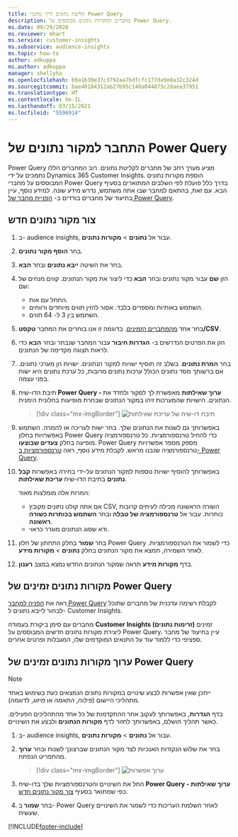 ```yaml
---
title: קליטת נתונים דרך מחבר Power Query
description: מחברים למקורות נתונים מבוססים על Power Query.
ms.date: 09/29/2020
ms.reviewer: mhart
ms.service: customer-insights
ms.subservice: audience-insights
ms.topic: how-to
author: adkuppa
ms.author: adkuppa
manager: shellyha
ms.openlocfilehash: b9a1b30e37c3792aa7bdfcfc177da9e8a32c324d
ms.sourcegitcommit: bae40184312ab27b95c140a044875c2daea37951
ms.translationtype: HT
ms.contentlocale: he-IL
ms.lasthandoff: 03/15/2021
ms.locfileid: "5596914"
---
```

# <a name="connect-to-a-power-query-data-source"></a>התחבר למקור נתונים של Power Query

Power Query מציע מערך רחב של מחברים לקליטת נתונים. רוב המחברים הללו נתמכים על ידי Dynamics 365 Customer Insights. הוספת מקורות נתונים המבוססים על מחברי Power Query בדרך כלל פועלת לפי השלבים המתוארים בסעיף הבא. עם זאת, בהתאם למחבר שבו אתה משתמש, נדרש מידע שונה. למידע נוסף, עיין בתיעוד של מחברים בודדים ב- [הפניית מחבר של Power Query](/power-query/connectors/).

## <a name="create-a-new-data-source"></a>צור מקור נתונים חדש

1. ב- audience insights, עבור אל **נתונים** > **מקורות נתונים**.

1. בחר **הוסף מקור נתונים**.

1. בחר את השיטה **ייבא נתונים** ובחר **הבא**.

1. הזן **שם** עבור מקור נתונים ובחר **הבא** כדי ליצור את מקור הנתונים. קווים מנחים של שם: 
   - התחל עם אות.
   - השתמש באותיות ומספרים בלבד. אסור להזין תווים מיוחדים ורווחים.
   - השתמש בין 3 ל- 64 תווים.

1. בחר אחד [מהמחברים הזמינים](#available-power-query-data-sources). בדוגמה זו אנו בוחרים את המחבר **טקסט/CSV**.

1. הזן את הפרטים הנדרשים ב- **הגדרות חיבור** עבור המחבר שנבחר ובחר **הבא** כדי לראות תצוגה מקדימה של הנתונים.

1. בחר **המרת נתונים**. בשלב זה תוסיף ישויות למקור הנתונים. ישויות הן מערכי נתונים. אם ברשותך מסד נתונים הכולל ערכות נתונים מרובות, כל ערכת נתונים היא ישות בפני עצמה.

1. תיבת הדו-שיח **Power Query - ערוך שאילתות** מאפשרת לך לסקור ולחדד את הנתונים. הישויות שהמערכות זיהו במקור הנתונים שבחרת מופיעות בחלונית הימנית.

   > [!div class="mx-imgBorder"]
   > ![תיבת דו-שיח של עריכת שאילתות](media/data-manager-configure-edit-queries.png "תיבת דו-שיח של עריכת שאילתות")

1. באפשרותך גם לשנות את הנתונים שלך. בחר ישות לעריכה או להמרה. השתמש באפשרויות בחלון Power Query כדי להחיל טרנספורמציות. כל טרנספורמציה מופיעה בחלק **צעדים שבוצעו**. Power Query מספק מספר אפשרויות טרנספורמציה שנבנו מראש. לקבלת מידע נוסף, ראה [טרנספורמציות ב- Power Query](/power-query/power-query-what-is-power-query#transformations).

1. באפשרותך להוסיף ישויות נוספות למקור הנתונים על-ידי בחירה באפשרות **קבל נתונים** בתיבת הדו-שיח **עריכת שאילתות**.

   המרות אלה מומלצות מאוד:

   - אם אתה קולט נתונים מקובץ CSV, השורה הראשונה מכילה לעיתים קרובות כותרות. עבור אל **טרנספורמציה של טבלה** ובחר **השתמש בכותרות כשורה ראשונה**.
   - ודא שסוג הנתונים מוגדר כראוי.

1. בחר **שמור** בחלק התחתון של חלון Power Query כדי לשמור את הטרנספורמציות. לאחר השמירה, תמצא את מקור הנתונים בחלק **נתונים** > **מקורות מידע**.

1. בדף **מקורות מידע** תראה שמקור הנתונים החדש נמצא במצב **רענון**.

## <a name="available-power-query-data-sources"></a>מקורות נתונים זמינים של Power Query

ראה את [הפניה למחבר Power Query](/power-query/connectors/) לקבלת רשימה עדכנית של מחברים שתוכל לבחור לייבא נתונים ל- Customer Insights. 

מחברים עם סימן ביקורת בעמודה **Customer Insights (זרימות נתונים)** זמינים ליצירת מקורות נתונים חדשים המבוססים על Power Query. עיין בתיעוד של מחבר ספציפי כדי ללמוד עוד על התנאים המוקדמים שלו, המגבלות ופרטים אחרים.

## <a name="edit-power-query-data-sources"></a>ערוך מקורות נתונים זמינים של Power Query

> [!NOTE]
> ייתכן שאין אפשרות לבצע שינויים במקורות נתונים הנמצאים כעת בשימוש באחד מתהליכי היישום (*פילוח*, *התאמה* או *מיזוג*, לדוגמה). 
>
> בדף **הגדרות**, באפשרותך לעקוב אחר ההתקדמות של כל אחד מהתהליכים הפעילים. כאשר תהליך הושלם, באפשרותך לחזור לדף **מקורות הנתונים** ולבצע את השינויים.

1. ב- audience insights, עבור אל **נתונים** > **מקורות נתונים**.

2. בחר את שלוש הנקודות האנכיות לצד מקור הנתונים שברצונך לשנות ובחר **ערוך** מהתפריט הנפתח.

   > [!div class="mx-imgBorder"]
   > ![ערוך אפשרות](media/edit-option-data-sources.png "ערוך אפשרות")

3. החל את השינויים והטרנספורמציות שלך בדו-שיח **Power Query - ערוך שאילתות** כפי שמתואר בסעיף [צור מקור נתונים חדש](#create-a-new-data-source).

4. בחר **שמור** ב- Power Query לאחר השלמת העריכות כדי לשמור את השינויים שעשית.


[!INCLUDE[footer-include](../includes/footer-banner.md)]